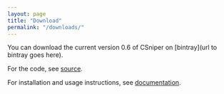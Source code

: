 ```yaml
---
layout: page
title: "Download"
permalink: "/downloads/"
---
```


You can download the current version 0.6 of CSniper on [bintray](url to bintray goes here).

For the code, see [source](https://github.com/dkpro/dkpro-csniper/tree/csniper-wicket-5).

For installation and usage instructions, see [documentation](/documentation/).
